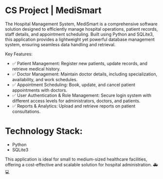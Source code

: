 # CS Project | MediSmart

The Hospital Management System, MediSmart is a comprehensive software solution designed to efficiently manage hospital operations, patient records, staff details, and appointment scheduling. Built using Python and SQLite3, this application provides a lightweight yet powerful database management system, ensuring seamless data handling and retrieval.

Key Features:
* ✅ Patient Management: Register new patients, update records, and retrieve medical history.
* ✅ Doctor Management: Maintain doctor details, including specialization, availability, and work schedules.
* ✅ Appointment Scheduling: Book, update, and cancel patient appointments with doctors.
* ✅ User Authentication & Role Management: Secure login system with different access levels for administrators, doctors, and patients.
* ✅ Reports & Analytics: Upload and retrieve reports on patient consultations.

# Technology Stack:
* Python
* SQLite3

This application is ideal for small to medium-sized healthcare facilities, offering a cost-effective and scalable solution for hospital administration. 🚑💻
